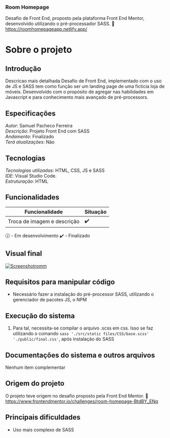 ### Room Homepage
Desafio de Front End, proposto pela plataforma Front End Mentor, desenvolvido utilizando o pré-processador SASS.
:link: https://roomhomepageapp.netlify.app/

# Sobre o projeto

## Introdução
Descricao mais detalhada
Desafio de Front End, implementado com o uso de JS e SASS tem como função ser um landing page de uma ficticia loja de móveis. Desenvolvido com o propósito de agregar nas habilidades em Javascript e para conhecimento mais avançado de pré-processors.

## Especificações
*Autor*: Samuel Pacheco Ferreira    
*Descrição*: Projeto Front End com SASS  
*Andamento*: Finalizado      
*Terá atualizações*:  Não        

## Tecnologias
*Tecnologias utilizadas*: HTML, CSS, JS e SASS      
*IDE*: Visual Studio Code.      
*Estruturação*: HTML   

## Funcionalidades
| Funcionalidade | Situação |
| ----------- | ----------- |
| Troca de imagem e descrição | :heavy_check_mark: |

:clock130: - Em desenvolvimento   :heavy_check_mark: - Finalizado

## Visual final
<a href="https://ibb.co/cLS7PsP"><img src="https://i.ibb.co/4dn5c0c/Screenshotromm.png" alt="Screenshotromm" border="0"></a>

## Requisitos para manipular código
* Necessário fazer a instalação do pré-processor SASS, utilizando o gerenciador de pacotes JS, o NPM

## Execução do sistema
1. Para tal, necessita-se compilar o arquivo .scss em css. Isso se faz utilizando o comando `sass './src/static files/CSS/base.scss' './public/final.css'`, após instalação do SASS

## Documentações do sistema e outros arquivos
Nenhum item complementar 

## Origem do projeto
O projeto teve origem no desafio proposto pela Front End Mentor.
:link: https://www.frontendmentor.io/challenges/room-homepage-BtdBY_ENq

## Principais dificuldades
* Uso mais complexo de SASS 

